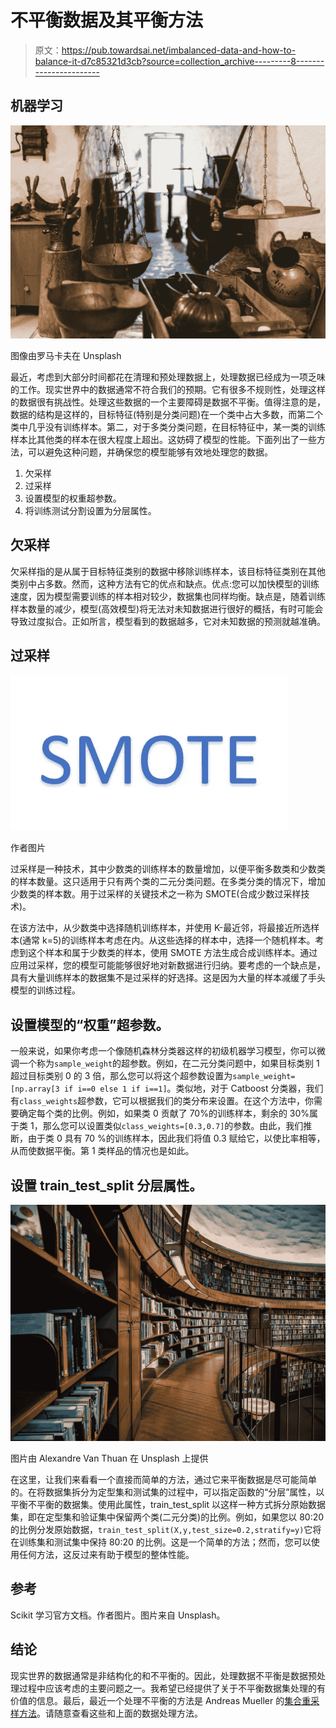 # 不平衡数据及其平衡方法

> 原文：<https://pub.towardsai.net/imbalanced-data-and-how-to-balance-it-d7c85321d3cb?source=collection_archive---------8----------------------->

## 机器学习

![](img/aa51e28bc59a9a477e84258cb8f1c0c0.png)

图像由罗马卡夫在 Unsplash

最近，考虑到大部分时间都花在清理和预处理数据上，处理数据已经成为一项乏味的工作。现实世界中的数据通常不符合我们的预期。它有很多不规则性，处理这样的数据很有挑战性。处理这些数据的一个主要障碍是数据不平衡。值得注意的是，数据的结构是这样的，目标特征(特别是分类问题)在一个类中占大多数，而第二个类中几乎没有训练样本。第二，对于多类分类问题，在目标特征中，某一类的训练样本比其他类的样本在很大程度上超出。这妨碍了模型的性能。下面列出了一些方法，可以避免这种问题，并确保您的模型能够有效地处理您的数据。

1.  欠采样
2.  过采样
3.  设置模型的权重超参数。
4.  将训练测试分割设置为分层属性。

## 欠采样

欠采样指的是从属于目标特征类别的数据中移除训练样本，该目标特征类别在其他类别中占多数。然而，这种方法有它的优点和缺点。优点:您可以加快模型的训练速度，因为模型需要训练的样本相对较少，数据集也同样均衡。缺点是，随着训练样本数量的减少，模型(高效模型)将无法对未知数据进行很好的概括，有时可能会导致过度拟合。正如所言，模型看到的数据越多，它对未知数据的预测就越准确。

## 过采样

![](img/8159652eee7b47ed72226b1e3b466290.png)

作者图片

过采样是一种技术，其中少数类的训练样本的数量增加，以便平衡多数类和少数类的样本数量。这只适用于只有两个类的二元分类问题。在多类分类的情况下，增加少数类的样本数。用于过采样的关键技术之一称为 SMOTE(合成少数过采样技术)。

在该方法中，从少数类中选择随机训练样本，并使用 K-最近邻，将最接近所选样本(通常 k=5)的训练样本考虑在内。从这些选择的样本中，选择一个随机样本。考虑到这个样本和属于少数类的样本，使用 SMOTE 方法生成合成训练样本。通过应用过采样，您的模型可能能够很好地对新数据进行归纳。要考虑的一个缺点是，具有大量训练样本的数据集不是过采样的好选择。这是因为大量的样本减缓了手头模型的训练过程。

## 设置模型的“权重”超参数。

一般来说，如果你考虑一个像随机森林分类器这样的初级机器学习模型，你可以微调一个称为`sample_weight`的超参数。例如，在二元分类问题中，如果目标类别 1 超过目标类别 0 的 3 倍，那么您可以将这个超参数设置为`sample_weight=[np.array[3 if i==0 else 1 if i==1]`。类似地，对于 Catboost 分类器，我们有`class_weights`超参数，它可以根据我们的类分布来设置。在这个方法中，你需要确定每个类的比例。例如，如果类 0 贡献了 70%的训练样本，剩余的 30%属于类 1，那么您可以设置类似`class_weights=[0.3,0.7]`的参数。由此，我们推断，由于类 0 具有 70 %的训练样本，因此我们将值 0.3 赋给它，以使比率相等，从而使数据平衡。第 1 类样品的情况也是如此。

## 设置 train_test_split 分层属性。

![](img/167bd83b1ea94e19c1d5bc81eb9fbefb.png)

图片由 Alexandre Van Thuan 在 Unsplash 上提供

在这里，让我们来看看一个直接而简单的方法，通过它来平衡数据是尽可能简单的。在将数据集拆分为定型集和测试集的过程中，可以指定函数的“分层”属性，以平衡不平衡的数据集。使用此属性，train_test_split 以这样一种方式拆分原始数据集，即在定型集和验证集中保留两个类(二元分类)的比例。例如，如果您以 80:20 的比例分发原始数据，`train_test_split(X,y,test_size=0.2,stratify=y)`它将在训练集和测试集中保持 80:20 的比例。这是一个简单的方法；然而，您可以使用任何方法，这反过来有助于模型的整体性能。

## 参考

Scikit 学习官方文档。作者图片。图片来自 Unsplash。

## 结论

现实世界的数据通常是非结构化的和不平衡的。因此，处理数据不平衡是数据预处理过程中应该考虑的主要问题之一。我希望已经提供了关于不平衡数据集处理的有价值的信息。最后，最近一个处理不平衡的方法是 Andreas Mueller 的[集合重采样方法](https://amueller.github.io/ml-training-advanced/slides/04-imbalanced-data.html#15)。请随意查看这些和上面的数据处理方法。
